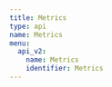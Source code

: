 ```yaml
---
title: Metrics
type: api
name: Metrics
menu:
  api_v2:
    name: Metrics
    identifier: Metrics
---
```

